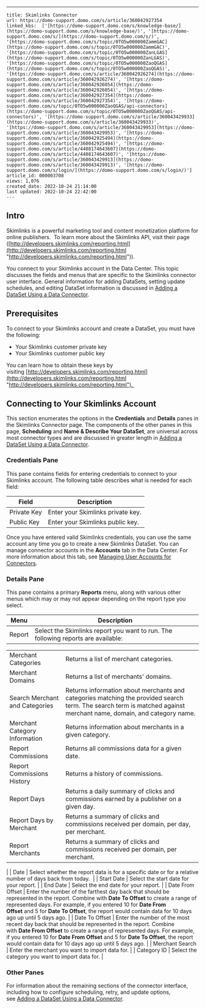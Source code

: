 ---
    title: Skimlinks Connector
    url: https://domo-support.domo.com/s/article/360042927354
    linked_kbs:  ['[https://domo-support.domo.com/s/knowledge-base/](https://domo-support.domo.com/s/knowledge-base/)', '[https://domo-support.domo.com/s/](https://domo-support.domo.com/s/)', '[https://domo-support.domo.com/s/topic/0TO5w000000ZammGAC](https://domo-support.domo.com/s/topic/0TO5w000000ZammGAC)', '[https://domo-support.domo.com/s/topic/0TO5w000000ZanLGAS](https://domo-support.domo.com/s/topic/0TO5w000000ZanLGAS)', '[https://domo-support.domo.com/s/topic/0TO5w000000ZaoQGAS](https://domo-support.domo.com/s/topic/0TO5w000000ZaoQGAS)', '[https://domo-support.domo.com/s/article/360042926274](https://domo-support.domo.com/s/article/360042926274)', '[https://domo-support.domo.com/s/article/360042926054](https://domo-support.domo.com/s/article/360042926054)', '[https://domo-support.domo.com/s/article/360042927354](https://domo-support.domo.com/s/article/360042927354)', '[https://domo-support.domo.com/s/topic/0TO5w000000ZaoQGAS/api-connectors](https://domo-support.domo.com/s/topic/0TO5w000000ZaoQGAS/api-connectors)', '[https://domo-support.domo.com/s/article/360043429933](https://domo-support.domo.com/s/article/360043429933)', '[https://domo-support.domo.com/s/article/360043429953](https://domo-support.domo.com/s/article/360043429953)', '[https://domo-support.domo.com/s/article/360042925494](https://domo-support.domo.com/s/article/360042925494)', '[https://domo-support.domo.com/s/article/4408174643607](https://domo-support.domo.com/s/article/4408174643607)', '[https://domo-support.domo.com/s/article/360043429913](https://domo-support.domo.com/s/article/360043429913)', '[https://domo-support.domo.com/s/login/](https://domo-support.domo.com/s/login/)']
    article_id: 000003708
    views: 1,076
    created_date: 2022-10-24 21:14:00
    last updated: 2022-10-24 22:42:00
    ---



Intro
-----


Skimlinks is a powerful marketing tool and content monetization platform for online publishers.  To learn more about the Skimlinks API, visit their page ([http://developers.skimlinks.com/reporting.html](http://developers.skimlinks.com/reporting.html "http://developers.skimlinks.com/reporting.html")).


You connect to your Skimlinks account in the Data Center. This topic discusses the fields and menus that are specific to the Skimlinks connector user interface. General information for adding DataSets, setting update schedules, and editing DataSet information is discussed in [Adding a DataSet Using a Data Connector](/s/article/360042926274 "Adding a DataSet Using a Data Connector").


Prerequisites
-------------


To connect to your Skimlinks account and create a DataSet, you must have the following:


* Your Skimlinks customer private key
* Your Skimlinks customer public key


You can learn how to obtain these keys by visiting [http://developers.skimlinks.com/reporting.html](http://developers.skimlinks.com/reporting.html "http://developers.skimlinks.com/reporting.html"). 


Connecting to Your Skimlinks Account
------------------------------------


This section enumerates the options in the **Credentials** and **Details** panes in the Skimlinks Connector page. The components of the other panes in this page, **Scheduling** and **Name & Describe Your DataSet**, are universal across most connector types and are discussed in greater length in [Adding a DataSet Using a Data Connector](/s/article/360042926274 "Adding a DataSet Using a Data Connector").


### Credentials Pane


This pane contains fields for entering credentials to connect to your Skimlinks account. The following table describes what is needed for each field:  




| Field | Description |
| --- | --- |
| Private Key | Enter your Skimlinks private key. |
| Public Key | Enter your Skimlinks public key. |


Once you have entered valid Skimlinks credentials, you can use the same account any time you go to create a new Skimlinks DataSet. You can manage connector accounts in the **Accounts** tab in the Data Center. For more information about this tab, see [Managing User Accounts for Connectors](/s/article/360042926054 "Managing User Accounts for Connectors").


### Details Pane


This pane contains a primary **Reports** menu, along with various other menus which may or may not appear depending on the report type you select.




| Menu | Description |
| --- | --- |
| Report | Select the Skimlinks report you want to run. The following reports are available:

|  |  |
| --- | --- |
| Merchant Categories | Returns a list of merchant categories. |
| Merchant Domains | Returns a list of merchants' domains. |
| Search Merchant and Categories | Returns information about merchants and categories matching the provided search term. The search term is matched against merchant name, domain, and category name. |
| Merchant Category Information | Returns information about merchants in a given category. |
| Report Commissions | Returns all commissions data for a given date. |
| Report Commissions History | Returns a history of commissions. |
| Report Days | Returns a daily summary of clicks and commissions earned by a publisher on a given day. |
| Report Days by Merchant | Returns a summary of clicks and commissions received per domain, per day, per merchant. |
| Report Merchants | Returns a summary of clicks and commissions received per domain, per merchant. |

 |
| Date | Select whether the report data is for a specific date or for a relative number of days back from today.  |
| Start Date | Select the start date for your report. |
| End Date | Select the end date for your report. |
| Date From Offset | Enter the number of the farthest day back that should be represented in the report. Combine with **Date To Offset** to create a range of represented days.
For example, if you entered 10 for **Date From Offset** and 5 for **Date To Offset**, the report would contain data for 10 days ago up until 5 days ago. |
| Date To Offset | Enter the number of the most recent day back that should be represented in the report. Combine with **Date From Offset** to create a range of represented days.
For example, if you entered 10 for **Date From Offset** and 5 for **Date To Offset**, the report would contain data for 10 days ago up until 5 days ago. |
| Merchant Search | Enter the merchant you want to import data for. |
| Category ID | Select the category you want to import data for. |


### Other Panes


For information about the remaining sections of the connector interface, including how to configure scheduling, retry, and update options, see [Adding a DataSet Using a Data Connector](/s/article/360042926274 "Adding a DataSet Using a Data Connector").

